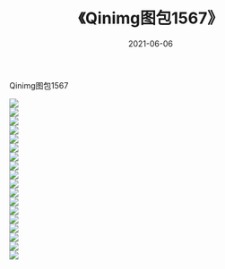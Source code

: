 ﻿---
layout: post
title:  《Qinimg图包1567》
date:   2021-06-06
img: http://imgx.orgx.ga/Qinimg图包/Qinimg图包1567/000.jpg
categories: [美女, 清纯, 唯美]
---

Qinimg图包1567

 ![](http://imgx.orgx.ga/Qinimg图包/Qinimg图包1567/001.jpg) <br>![](http://imgx.orgx.ga/Qinimg图包/Qinimg图包1567/002.jpg) <br>![](http://imgx.orgx.ga/Qinimg图包/Qinimg图包1567/003.jpg) <br>![](http://imgx.orgx.ga/Qinimg图包/Qinimg图包1567/004.jpg) <br>![](http://imgx.orgx.ga/Qinimg图包/Qinimg图包1567/005.jpg) <br>![](http://imgx.orgx.ga/Qinimg图包/Qinimg图包1567/006.jpg) <br>![](http://imgx.orgx.ga/Qinimg图包/Qinimg图包1567/007.jpg) <br>![](http://imgx.orgx.ga/Qinimg图包/Qinimg图包1567/008.jpg) <br>![](http://imgx.orgx.ga/Qinimg图包/Qinimg图包1567/009.jpg) <br>![](http://imgx.orgx.ga/Qinimg图包/Qinimg图包1567/010.jpg) <br>![](http://imgx.orgx.ga/Qinimg图包/Qinimg图包1567/011.jpg) <br>![](http://imgx.orgx.ga/Qinimg图包/Qinimg图包1567/012.jpg) <br>![](http://imgx.orgx.ga/Qinimg图包/Qinimg图包1567/013.jpg) <br>![](http://imgx.orgx.ga/Qinimg图包/Qinimg图包1567/014.jpg) <br>![](http://imgx.orgx.ga/Qinimg图包/Qinimg图包1567/015.jpg) <br>![](http://imgx.orgx.ga/Qinimg图包/Qinimg图包1567/016.jpg) <br>![](http://imgx.orgx.ga/Qinimg图包/Qinimg图包1567/017.jpg) <br>![](http://imgx.orgx.ga/Qinimg图包/Qinimg图包1567/018.jpg) <br>
